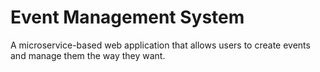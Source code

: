 # Event Management System
A microservice-based web application that allows users to create events and manage them the way they want.
